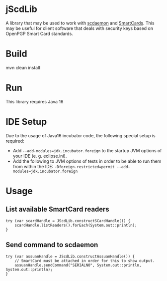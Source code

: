 # jScdLib
A library that may be used to work with [scdaemon](https://www.gnupg.org/documentation/manuals/gnupg/Invoking-SCDAEMON.html#Invoking-SCDAEMON) and [SmartCards](https://en.wikipedia.org/wiki/Smart_card). This may be useful for client software that deals with security keys based on OpenPGP Smart Card standards.

# Build
mvn clean install

# Run
This library requires Java 16

# IDE Setup
Due to the usage of Java16 incubator code, the following special setup is required:  
* Add `--add-modules=jdk.incubator.foreign` to the startup JVM options of your IDE (e. g. eclipse.ini).
* Add the following to JVM options of tests in order to be able to run them from within the IDE:
```-Dforeign.restricted=permit --add-modules=jdk.incubator.foreign```

# Usage
## List available SmartCard readers
```
try (var scardHandle = JScdLib.constructSCardHandle()) {
    scardHandle.listReaders().forEach(System.out::println);
}
```

## Send command to scdaemon
```
try (var assuanHandle = JScdLib.constructAssuanHandle()) {
    // SmartCard must be attached in order for this to show output.
    assuanHandle.sendCommand("SERIALNO", System.out::println, System.out::println);
}
```